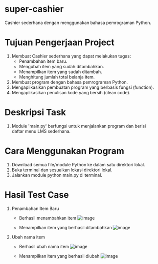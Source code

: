 # super-cashier
Cashier sederhana dengan menggunakan bahasa pemrograman Python.

# Tujuan Pengerjaan Project
1. Membuat Cashier sederhana yang dapat melakukan tugas:
    - Penambahan item baru.
    - Mengubah item yang sudah ditambahkan.
    - Menampilkan item yang sudah ditambah.
    - Menghitung jumlah total belanja item.
2. Membuat program dengan bahasa pemrograman Python.
3. Mengaplikasikan pembuatan program yang berbasis fungsi (function).
4. Mengaplikasikan penulisan kode yang bersih (clean code).

# Deskripsi Task
1. Module 'main.py' berfungsi untuk menjalankan program dan berisi daftar menu LMS sederhana.

# Cara Menggunakan Program
1. Download semua file/module Python ke dalam satu direktori lokal.
2. Buka terminal dan sesuaikan lokasi direktori lokal.
3. Jalankan module python main.py di terminal.

# Hasil Test Case
1. Penambahan Item Baru
    - Berhasil menambahkan item
        ![image](https://user-images.githubusercontent.com/44435085/225379834-bee98e86-7a8a-49b0-99e7-f799f00d7b35.png)
        
    - Menampilkan item yang berhasil ditambahkan
        ![image](https://user-images.githubusercontent.com/44435085/225380210-a7ab3a8c-c41b-4829-aaf7-dc17da415247.png)

2. Ubah nama item
    - Berhasil ubah nama item
        ![image](https://user-images.githubusercontent.com/44435085/225380442-9baeba17-97f0-4dad-a65c-86950bd3a285.png)
        
    - Menampilkan item yang berhasil diubah
        ![image](https://user-images.githubusercontent.com/44435085/225380595-3af1b941-67b2-4af4-b633-7161eef79423.png)
